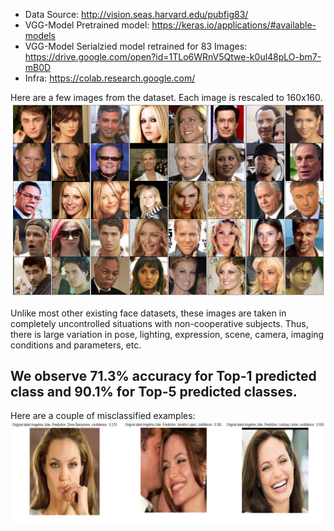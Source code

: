 * Data Source: http://vision.seas.harvard.edu/pubfig83/
* VGG-Model Pretrained model: https://keras.io/applications/#available-models
* VGG-Model Serialzied model retrained for 83 Images: https://drive.google.com/open?id=1TLo6WRnV5Qtwe-k0ul48pLO-bm7-mB0D
* Infra: https://colab.research.google.com/

Here are a few images from the dataset. Each image is rescaled to 160x160.
![Results](https://github.com/ketansahils/Deep-Learning/blob/master/VGG16%20-%20Transfer%20Learning/data-snapshot.png)

Unlike most other existing face datasets, these images are taken in completely uncontrolled situations with non-cooperative subjects. Thus, there is large variation in pose, lighting, expression, scene, camera, imaging conditions and parameters, etc. 

<h2>We observe 71.3% accuracy for Top-1 predicted class and 90.1% for Top-5 predicted classes.</h2>

Here are a couple of misclassified examples:
![Results](https://github.com/ketansahils/Deep-Learning/blob/master/VGG16%20-%20Transfer%20Learning/Picture1.png)
